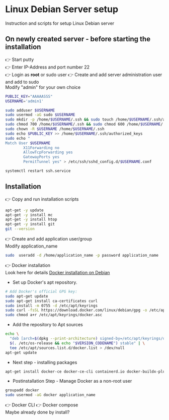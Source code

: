 # **Linux Debian Server setup**
Instruction and scripts for setup Linux Debian server 
## On newly created server - before starting the installation 
👉 Start putty<br>
👉 Enter IP-Address and port number 22<br>
👉 Login as **root** or sudo user
👉 Create and add server administration user and add to sudo<br>
Modify "admin" for your own choice 
```sh
PUBLIC_KEY="AAAAASSS"
USERNAME='admin1'
```

```sh
sudo adduser $USERNAME
sudo usermod -aG sudo $USERNAME
sudo mkdir -p /home/$USERNAME/.ssh && sudo touch /home/$USERNAME/.ssh/authorized_keys
sudo chmod 700 /home/$USERNAME/.ssh && sudo chmod 600 /home/$USERNAME/.ssh/authorized_keys
sudo chown -R $USERNAME /home/$USERNAME/.ssh
sudo echo $PUBLIC_KEY >> /home/$USERNAME/.ssh/authorized_keys
sudo echo "
Match User $USERNAME
        X11Forwarding no
        AllowTcpForwarding yes
        GatewayPorts yes
        PermitTunnel yes" > /etc/ssh/sshd_config.d/$USERNAME.conf

```

```sh
systemctl restart ssh.service
```

## Installation
👉 Copy and run installation scripts
```sh
apt-get -y update
apt-get -y install mc
apt-get -y install htop
apt-get -y install git
git --version
```

👉 Create and add application user/group<br>
Modify application_name
```sh
sudo  useradd -d /home/application_name -p password application_name
```
👉 Docker installation<br>
Look here for details 
[Docker installation on Debian](https://docs.docker.com/engine/install/debian/)<br>
- Set up Docker's apt repository.
```sh
# Add Docker's official GPG key:
sudo apt-get update
sudo apt-get install ca-certificates curl
sudo install -m 0755 -d /etc/apt/keyrings
sudo curl -fsSL https://download.docker.com/linux/debian/gpg -o /etc/apt/keyrings/docker.asc
sudo chmod a+r /etc/apt/keyrings/docker.asc
```
- Add the repository to Apt sources 

```sh
echo \
  "deb [arch=$(dpkg --print-architecture) signed-by=/etc/apt/keyrings/docker.asc] https://download.docker.com/linux/debian \
  $(. /etc/os-release && echo "$VERSION_CODENAME") stable" | \
  tee /etc/apt/sources.list.d/docker.list > /dev/null
apt-get update
```
- Next step - installing packages
```sh
apt-get install docker-ce docker-ce-cli containerd.io docker-buildx-plugin docker-compose-plugin```
```
- Postinstallation Step - Manage Docker as a non-root user
```sh
groupadd docker
sudo usermod -aG docker application_name
```

👉 Docker CLI 👉 Docker compose<br>
Maybe already done by install?

